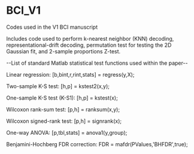 # BCI_V1
Codes used in the V1 BCI manuscript

Includes code used to perform k-nearest neighbor (KNN) decoding, representational-drift decoding, permutation test for testing the 2D Gaussian fit, and 2-sample proportions Z-test.

--List of standard Matlab statistical test functions used within the paper--

Linear regression:
  [b,bint,r,rint,stats] = regress(y,X);

Two-sample K-S test:
  [h,p] = kstest2(x,y);
  
One-sample K-S test (K-S1): 
  [h,p] = kstest(x);
  
Wilcoxon rank-sum test:
  [p,h] = ranksum(x,y);
  
Wilcoxon signed-rank test:
  [p,h] = signrank(x);
  
One-way ANOVA:
  [p,tbl,stats] = anova1(y,group);
  
Benjamini-Hochberg FDR correction:
  FDR = mafdr(PValues,'BHFDR',true);
